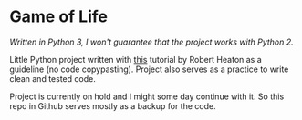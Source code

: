 # Game of Life

_Written in Python 3, I won't guarantee that the project works with Python 2._

Little Python project written with [this](https://robertheaton.com/2018/07/20/project-2-game-of-life/) tutorial by Robert Heaton as a guideline (no code copypasting). Project also serves as a practice to write clean and tested code.

Project is currently on hold and I might some day continue with it. So this repo in Github serves mostly as a backup for the code.
